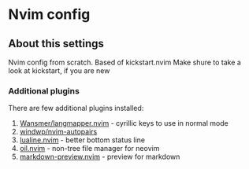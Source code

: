 # Nvim config

## About this settings

Nvim config from scratch. Based of kickstart.nvim
Make shure to take a look at kickstart, if you are new

### Additional plugins

There are few additional plugins installed:

1. [Wansmer/langmapper.nvim](https://github.com/Wansmer/langmapper.nvim) - cyrillic keys to use in normal mode
2. [windwp/nvim-autopairs](https://github.com/windwp/nvim-autopairs)
3. [lualine.nvim](https://github.com/nvim-lualine/lualine.nvim) - better bottom status line
4. [oil.nvim](https://github.com/stevearc/oil.nvim) - non-tree file manager for neovim
5. [markdown-preview.nvim](https://github.com/iamcco/markdown-preview.nvim) - preview for markdown

